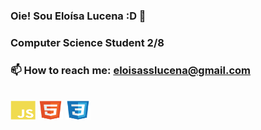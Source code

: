 ### Oie! Sou Eloísa Lucena :D 👋


### Computer Science Student 2/8
### 📫 How to reach me: eloisasslucena@gmail.com
<!--
**elolucena/elolucena** is a ✨ _special_ ✨ repository because its `README.md` (this file) appears on your GitHub profile.

Here are some ideas to get you started:

- 🔭 I’m currently working on ...
- 🌱 I’m currently learning ...
- 👯 I’m looking to collaborate on ...
- 🤔 I’m looking for help with ...
- 💬 Ask me about ...
-### 📫 How to reach me: eloisasslucena@gmail.com
- 😄 Pronouns: ...
- ⚡ Fun fact: ...
-->


<div style="display: inline_block"><br>
  <img align="center" alt="Elô-Js" height="30" width="40" src="https://raw.githubusercontent.com/devicons/devicon/master/icons/javascript/javascript-plain.svg">
  <img align="center" alt="Elô-HTML" height="30" width="40" src="https://raw.githubusercontent.com/devicons/devicon/master/icons/html5/html5-original.svg">
  <img align="center" alt="Elô-CSS" height="30" width="40" src="https://raw.githubusercontent.com/devicons/devicon/master/icons/css3/css3-original.svg">
</div>

  
  ##
 

